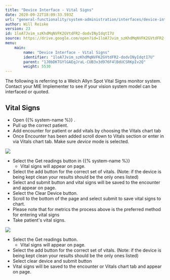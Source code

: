 ```yaml
---
title: "Device Interface - Vital Signs"
date: 2020-09-22T18:09:33.593Z
url: "general-functionality/system-administration/interfaces/device-interface-vital-signs.html"
author: Will Reiske
version: 23
id: 1loA7Jvim_szKhdMqNVFK2GVtdFR2-dodvINyIdqtI7U
source: https://drive.google.com/open?id=1loA7Jvim_szKhdMqNVFK2GVtdFR2-dodvINyIdqtI7U
menu:
    main:
        name: "Device Interface - Vital Signs"
        identifier: "1loA7Jvim_szKhdMqNVFK2GVtdFR2-dodvINyIdqtI7U"
        parent: "1J0bDKTGYlGAEqJraL-CUB3x3d976F4lBdUCSRKpIv2Q"
        weight: 5530
---
```

The following is referring to a Welch Allyn Spot Vital Signs monitor system. Contact your MIE Implementer to see if your vision system model can be interfaced or quoted.

## Vital Signs

* Open {{% system-name %}} .
* Pull up the correct patient.
* Add encounter for patient or add vitals by choosing the Vitals chart tab
* Once Encounter has been added scroll down to Vitals section or enter in via Vitals chart tab. Make sure <em>device</em> mode is selected.

![](../../../external_files/95b70216b3ccb24ddba5d6d944b4d921.png)

* Select the Get readings button in {{% system-name %}}
    * Vital signs will appear on page.
* Select the add button for the correct set of vitals. (Note: if the device is being kept clean your results should be the only ones listed)
* Select and submit button and vital signs will be saved to the encounter and appear on page.
* Select the Clear Device button.
* Scroll to the bottom of the page and select submit to save vital signs to chart.
* Please note that for metrics the process above is the preferred method for entering vital signs
* Take patient's vital signs.

![](../../../external_files/30d75d7beb4b1a8030971e077d58b191.png)

* Select the Get readings button.
    * Vital signs will appear on page.
* Select the add button for the correct set of vitals. (Note: if the device is being kept clean your results should be the only ones listed)
* Select clear device and submit button
* Vital signs will be saved to the encounter or Vitals chart tab and appear on page.
